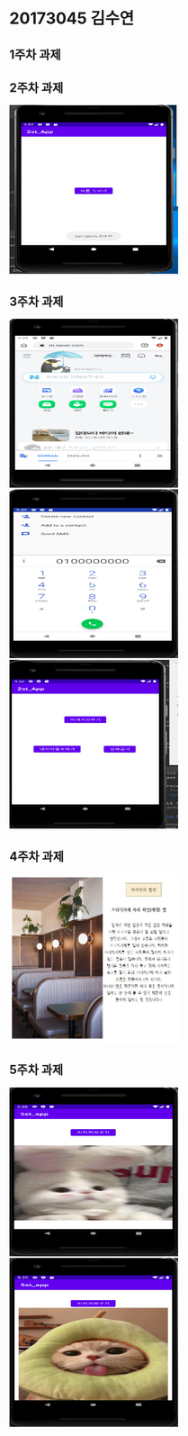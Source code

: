 # 20173045 김수연 

## 1주차 과제

## 2주차 과제
<img width="300" height="300" src="./png/20173045_김수연.PNG"></img>

## 3주차 과제
<img width="300" height="300" src="./png/20173045_김수연 3-1.PNG"></img>
<img width="300" height="300" src="./png/20173045_김수연 3-2.PNG"></img>
<img width="300" height="300" src="./png/20173045_김수연 3-3.PNG"></img>

## 4주차 과제
<img width="300" height="300" src="./png/5주차 과제.jpg"></img>

## 5주차 과제
<img width="300" height="300" src="./png/20173045_김수연 5-1.PNG"></img>
<img width="300" height="300" src="./png/20173045_김수연 5-2.PNG"></img>
